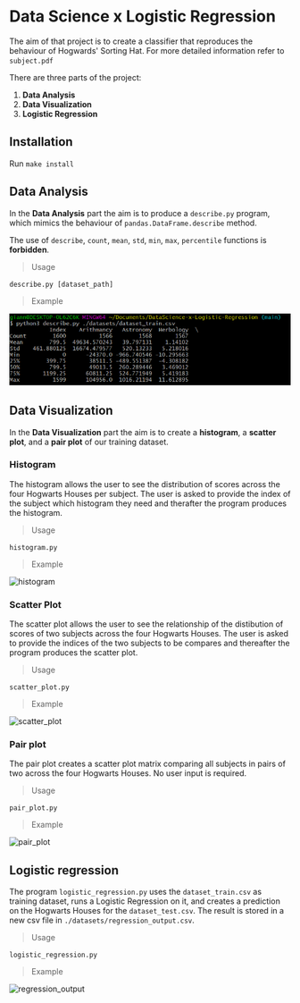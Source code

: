 # Data Science x Logistic Regression

The aim of that project is to create a classifier that reproduces the behaviour of Hogwards' Sorting Hat. For more detailed information refer to `subject.pdf`

There are three parts of the project:

1. <strong>Data Analysis</strong>
2. <strong>Data Visualization</strong>
3. <strong>Logistic Regression</strong>

## Installation

Run `make install`

## Data Analysis

In the <strong>Data Analysis</strong> part the aim is to produce a `describe.py` program, which mimics the behaviour of `pandas.DataFrame.describe` method.

The use of `describe`, `count`, `mean`, `std`, `min`, `max`, `percentile` functions is <strong>forbidden</strong>. 

> Usage

```python3
describe.py [dataset_path]
```

> Example

![describe_example](/images/describe_example.png)

## Data Visualization

In the <strong>Data Visualization</strong> part the aim is to create a <strong>histogram</strong>, a <strong>scatter plot</strong>, and a <strong>pair plot</strong> of our training dataset.

### Histogram

The histogram allows the user to see the distribution of scores across the four Hogwarts Houses per subject. The user is asked to provide the index of the subject which histogram they need and therafter the program produces the histogram.

> Usage

```python3
histogram.py
```

> Example

![histogram](https://user-images.githubusercontent.com/52034808/154855354-3552bf25-ea15-4f22-b4fb-0ecfc888f5e6.png)

### Scatter Plot

The scatter plot allows the user to see the relationship of the distibution of scores of two subjects across the four Hogwarts Houses. The user is asked to provide the indices of the two subjects to be compares and thereafter the program produces the scatter plot.

> Usage

```python3
scatter_plot.py
```

> Example

![scatter_plot](https://user-images.githubusercontent.com/52034808/154855359-45090628-5a08-49de-b2e0-770783450598.png)


### Pair plot

The pair plot creates a scatter plot matrix comparing all subjects in pairs of two across the four Hogwarts Houses. No user input is required.

> Usage

```python3
pair_plot.py
```

> Example

![pair_plot](https://user-images.githubusercontent.com/52034808/154854771-9d6d38c6-52b4-42e9-bf09-841ba66856eb.png)

## Logistic regression

The program `logistic_regression.py` uses the `dataset_train.csv` as training dataset, runs a Logistic Regression on it, and creates a prediction on the Hogwarts Houses for the `dataset_test.csv`. The result is stored in a new csv file in `./datasets/regression_output.csv`.

> Usage

```python3
logistic_regression.py
```

> Example

![regression_output](https://user-images.githubusercontent.com/52034808/154854553-06ba4d15-cf18-45aa-a302-82dcc52acecc.png)

